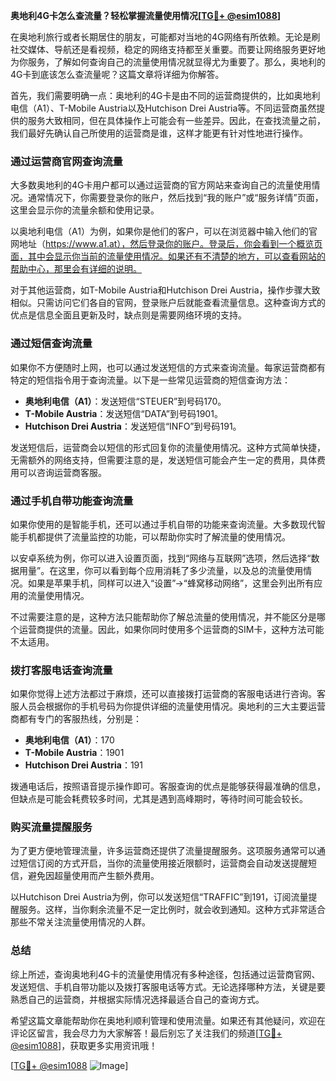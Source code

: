 **奥地利4G卡怎么查流量？轻松掌握流量使用情况[[TG💪+ @esim1088](https://t.me/s/esim1088)]**

在奥地利旅行或者长期居住的朋友，可能都对当地的4G网络有所依赖。无论是刷社交媒体、导航还是看视频，稳定的网络支持都至关重要。而要让网络服务更好地为你服务，了解如何查询自己的流量使用情况就显得尤为重要了。那么，奥地利的4G卡到底该怎么查流量呢？这篇文章将详细为你解答。

首先，我们需要明确一点：奥地利的4G卡是由不同的运营商提供的，比如奥地利电信（A1）、T-Mobile Austria以及Hutchison Drei Austria等。不同运营商虽然提供的服务大致相同，但在具体操作上可能会有一些差异。因此，在查找流量之前，我们最好先确认自己所使用的运营商是谁，这样才能更有针对性地进行操作。

### **通过运营商官网查询流量**
大多数奥地利的4G卡用户都可以通过运营商的官方网站来查询自己的流量使用情况。通常情况下，你需要登录你的账户，然后找到“我的账户”或“服务详情”页面，这里会显示你的流量余额和使用记录。

以奥地利电信（A1）为例，如果你是他们的客户，可以在浏览器中输入他们的官网地址（https://www.a1.at），然后登录你的账户。登录后，你会看到一个概览页面，其中会显示你当前的流量使用情况。如果还有不清楚的地方，可以查看网站的帮助中心，那里会有详细的说明。

对于其他运营商，如T-Mobile Austria和Hutchison Drei Austria，操作步骤大致相似。只需访问它们各自的官网，登录账户后就能查看流量信息。这种查询方式的优点是信息全面且更新及时，缺点则是需要网络环境的支持。

### **通过短信查询流量**
如果你不方便随时上网，也可以通过发送短信的方式来查询流量。每家运营商都有特定的短信指令用于查询流量。以下是一些常见运营商的短信查询方法：

- **奥地利电信（A1）**：发送短信“STEUER”到号码170。
- **T-Mobile Austria**：发送短信“DATA”到号码1901。
- **Hutchison Drei Austria**：发送短信“INFO”到号码191。

发送短信后，运营商会以短信的形式回复你的流量使用情况。这种方式简单快捷，无需额外的网络支持，但需要注意的是，发送短信可能会产生一定的费用，具体费用可以咨询运营商客服。

### **通过手机自带功能查询流量**
如果你使用的是智能手机，还可以通过手机自带的功能来查询流量。大多数现代智能手机都提供了流量监控的功能，可以帮助你实时了解流量的使用情况。

以安卓系统为例，你可以进入设置页面，找到“网络与互联网”选项，然后选择“数据用量”。在这里，你可以看到每个应用消耗了多少流量，以及总的流量使用情况。如果是苹果手机，同样可以进入“设置”->“蜂窝移动网络”，这里会列出所有应用的流量使用情况。

不过需要注意的是，这种方法只能帮助你了解总流量的使用情况，并不能区分是哪个运营商提供的流量。因此，如果你同时使用多个运营商的SIM卡，这种方法可能不太适用。

### **拨打客服电话查询流量**
如果你觉得上述方法都过于麻烦，还可以直接拨打运营商的客服电话进行咨询。客服人员会根据你的手机号码为你提供详细的流量使用情况。奥地利的三大主要运营商都有专门的客服热线，分别是：

- **奥地利电信（A1）**：170
- **T-Mobile Austria**：1901
- **Hutchison Drei Austria**：191

拨通电话后，按照语音提示操作即可。客服查询的优点是能够获得最准确的信息，但缺点是可能会耗费较多时间，尤其是遇到高峰期时，等待时间可能会较长。

### **购买流量提醒服务**
为了更方便地管理流量，许多运营商还提供了流量提醒服务。这项服务通常可以通过短信订阅的方式开启，当你的流量使用接近限额时，运营商会自动发送提醒短信，避免因超量使用而产生额外费用。

以Hutchison Drei Austria为例，你可以发送短信“TRAFFIC”到191，订阅流量提醒服务。这样，当你剩余流量不足一定比例时，就会收到通知。这种方式非常适合那些不常关注流量使用情况的人群。

### **总结**
综上所述，查询奥地利4G卡的流量使用情况有多种途径，包括通过运营商官网、发送短信、手机自带功能以及拨打客服电话等方式。无论选择哪种方法，关键是要熟悉自己的运营商，并根据实际情况选择最适合自己的查询方式。

希望这篇文章能帮助你在奥地利顺利管理和使用流量。如果还有其他疑问，欢迎在评论区留言，我会尽力为大家解答！最后别忘了关注我们的频道[[TG💪+ @esim1088](https://t.me/s/esim1088)]，获取更多实用资讯哦！

[[TG💪+ @esim1088](https://t.me/s/esim1088) ![Image](https://i.postimg.cc/4NQfJmqS/Snipaste-2025-05-13-00-14-12.png)]